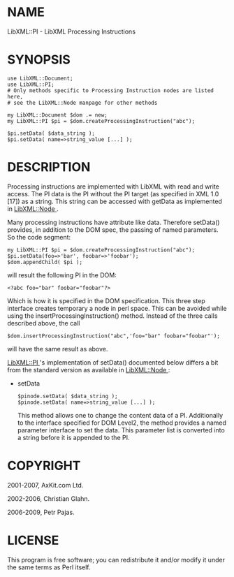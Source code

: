 NAME
====

LibXML::PI - LibXML Processing Instructions

SYNOPSIS
========

    use LibXML::Document;
    use LibXML::PI;
    # Only methods specific to Processing Instruction nodes are listed here,
    # see the LibXML::Node manpage for other methods

    my LibXML::Document $dom .= new;
    my LibXML::PI $pi = $dom.createProcessingInstruction("abc");

    $pi.setData( $data_string );
    $pi.setData( name=>string_value [...] );

DESCRIPTION
===========

Processing instructions are implemented with LibXML with read and write access. The PI data is the PI without the PI target (as specified in XML 1.0 [17]) as a string. This string can be accessed with getData as implemented in [LibXML::Node ](LibXML::Node ).

Many processing instructions have attribute like data. Therefore setData() provides, in addition to the DOM spec, the passing of named parameters. So the code segment:

    my LibXML::PI $pi = $dom.createProcessingInstruction("abc");
    $pi.setData(foo=>'bar', foobar=>'foobar');
    $dom.appendChild( $pi );

will result the following PI in the DOM:

    <?abc foo="bar" foobar="foobar"?>

Which is how it is specified in the DOM specification. This three step interface creates temporary a node in perl space. This can be avoided while using the insertProcessingInstruction() method. Instead of the three calls described above, the call

    $dom.insertProcessingInstruction("abc",'foo="bar" foobar="foobar"');

will have the same result as above.

[LibXML::PI ](LibXML::PI )'s implementation of setData() documented below differs a bit from the standard version as available in [LibXML::Node ](LibXML::Node ):

  * setData

        $pinode.setData( $data_string );
        $pinode.setData( name=>string_value [...] );

    This method allows one to change the content data of a PI. Additionally to the interface specified for DOM Level2, the method provides a named parameter interface to set the data. This parameter list is converted into a string before it is appended to the PI.

COPYRIGHT
=========

2001-2007, AxKit.com Ltd.

2002-2006, Christian Glahn.

2006-2009, Petr Pajas.

LICENSE
=======

This program is free software; you can redistribute it and/or modify it under the same terms as Perl itself.

